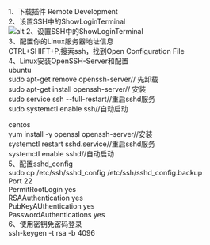 1、下载插件 Remote Development   
2、设置SSH中的ShowLoginTerminal   
![alt 2、设置SSH中的ShowLoginTerminal](https://github.com/ai-wen/study/blob/master/vscode_c++ssh/set.png)   
3、配置你的Linux服务器地址信息  
CTRL+SHIFT+P,搜索ssh，找到Open Configuration File     
4、Linux安装OpenSSH-Server和配置   
ubuntu  
sudo apt-get remove openssh-server// 先卸载  
sudo apt-get install openssh-server// 安装  
sudo service ssh --full-restart//重启sshd服务  
sudo systemctl enable ssh//自动启动  

centos   
yum install -y openssl openssh-server//安装  
systemctl restart sshd.service//重启sshd服务  
systemctl enable sshd//自动启动  
5、配置sshd_config  
sudo cp /etc/ssh/sshd_config /etc/ssh/sshd_config.backup  
Port 22  
PermitRootLogin yes   
RSAAuthentication yes  
PubKeyAUthentication yes  
PasswordAuthentications yes   
6、使用密钥免密码登录  
ssh-keygen -t rsa -b 4096 


